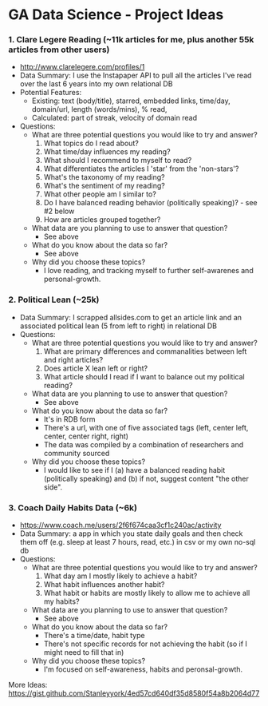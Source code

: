 # GA Data Science - Project Ideas

### 1. Clare Legere Reading (~11k articles for me, plus another 55k articles from other users)
- http://www.clarelegere.com/profiles/1
- Data Summary: I use the Instapaper API to pull all the articles I've read over the last 6 years into my own relational DB
- Potential Features:
    - Existing: text (body/title), starred, embedded links, time/day, domain/url, length (words/mins), % read, 
    - Calculated: part of streak, velocity of domain read
- Questions:
    - What are three potential questions you would like to try and answer?
        1. What topics do I read about?
        2. What time/day influences my reading?
        3. What should I recommend to myself to read?
        4. What differentiates the articles I 'star' from the 'non-stars'?
        5. What's the taxonomy of my reading?
        6. What's the sentiment of my reading?
        7. What other people am I similar to?
        8. Do I have balanced reading behavior (politically speaking)? - see #2 below
        9. How are articles grouped together?
    - What data are you planning to use to answer that question?
        - See above
    - What do you know about the data so far?
        - See above
    - Why did you choose these topics?
        - I love reading, and tracking myself to further self-awarenes and personal-growth.

### 2. Political Lean (~25k)
- Data Summary: I scrapped allsides.com to get an article link and an associated political lean (5 from left to right) in relational DB
- Questions:
    - What are three potential questions you would like to try and answer?
        1. What are primary differences and commanalities between left and right articles?
        2. Does article X lean left or right?
        3. What article should I read if I want to balance out my political reading?
    - What data are you planning to use to answer that question?
        - See above
    - What do you know about the data so far?
        - It's in RDB form
        - There's a url, with one of five associated tags (left, center left, center, center right, right)
        - The data was compiled by a combination of researchers and community sourced
    - Why did you choose these topics?
        - I would like to see if I (a) have a balanced reading habit (politically speaking) and (b) if not, suggest content "the other side".
        
### 3. Coach Daily Habits Data (~6k)
- https://www.coach.me/users/2f6f674caa3cf1c240ac/activity
- Data Summary: a app in which you state daily goals and then check them off (e.g. sleep at least 7 hours, read, etc.) in csv or my own no-sql db
- Questions:
    - What are three potential questions you would like to try and answer?
        1. What day am I mostly likely to achieve a habit?
        2. What habit influences another habit?
        3. What habit or habits are mostly likely to allow me to achieve all my habits?
    - What data are you planning to use to answer that question?
        - See above
    - What do you know about the data so far?
        - There's a time/date, habit type
        - There's not specific records for not achieving the habit (so if I might need to fill that in)
    - Why did you choose these topics?
        - I'm focused on self-awareness, habits and peronsal-growth.



More Ideas: https://gist.github.com/Stanleyyork/4ed57cd640df35d8580f54a8b2064d77
